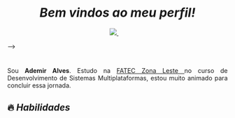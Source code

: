<h1 align="center"><i>Bem vindos ao meu perfil!</i> </h1>

<p align='center'>
  <a href="https://www.linkedin.com/in/ademir-alves-692499231/" target="_blank">
    <img src="https://img.shields.io/badge/linkedin-%230077B5.svg?&style=for-the-badge&logo=linkedin&logoColor=white">
  </a>&nbsp;&nbsp;&nbsp;&nbsp;
  
-->
</p>

<h1></h1> 

<p align='justify'>Sou <b>Ademir Alves</b>. Estudo na <a href="http://www.fateczl.edu.br/dsmp" target="_blank"> FATEC Zona Leste </a> no curso de Desenvolvimento de Sistemas Multiplataformas, estou muito animado para concluir essa jornada.

</p>

<h2>🔥 <i>Habilidades</i> </h2> 





